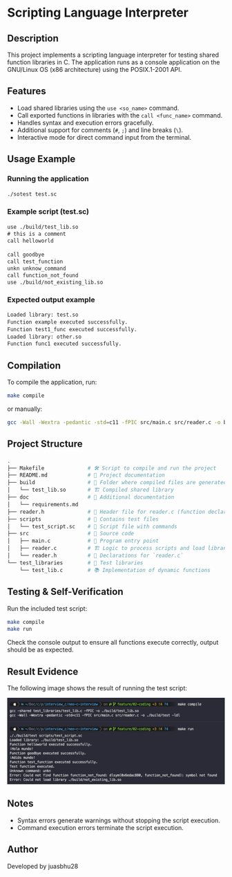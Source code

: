 # Scripting Language Interpreter

## Description

This project implements a scripting language interpreter for testing shared function libraries in C. The application runs as a console application on the GNU/Linux OS (x86 architecture) using the POSIX.1-2001 API.

## Features

- Load shared libraries using the `use <so_name>` command.
- Call exported functions in libraries with the `call <func_name>` command.
- Handles syntax and execution errors gracefully.
- Additional support for comments (`#`, `;`) and line breaks (`\`).
- Interactive mode for direct command input from the terminal.

## Usage Example

### Running the application

```bash
./sotest test.sc
```

### Example script (test.sc)

```terminal
use ./build/test_lib.so
# this is a comment
call helloworld

call goodbye
call test_function
unkn unknow_command
call function_not_found
use ./build/not_existing_lib.so
```

### Expected output example

```bash
Loaded library: test.so
Function example executed successfully.
Function test1_func executed successfully.
Loaded library: other.so
Function func1 executed successfully.
```

## Compilation

To compile the application, run:

```bash
make compile
```

or manually:

```bash
gcc -Wall -Wextra -pedantic -std=c11 -fPIC src/main.c src/reader.c -o build/test -ldl
```

## Project Structure

```bash
.
├── Makefile              # 🛠 Script to compile and run the project
├── README.md             # 📖 Project documentation
├── build                 # 📂 Folder where compiled files are generated
│   └── test_lib.so       # 🏗 Compiled shared library
├── doc                   # 📂 Additional documentation
│   └── requirements.md
├── reader.h              # 📌 Header file for reader.c (function declarations)
├── scripts               # 📂 Contains test files
│   └── test_script.sc    # 📜 Script file with commands
├── src                   # 📂 Source code
│   ├── main.c            # 🚀 Program entry point
│   ├── reader.c          # 🏗 Logic to process scripts and load libraries
│   └── reader.h          # 🔖 Declarations for `reader.c`
└── test_libraries        # 📂 Test libraries
    └── test_lib.c        # 📚 Implementation of dynamic functions

```

## Testing & Self-Verification

Run the included test script:

```bash
make compile
make run
```

Check the console output to ensure all functions execute correctly, output should be as expected.

## Result Evidence

The following image shows the result of running the test script:

![Result Evidence](img/result_evidence.png)

## Notes

- Syntax errors generate warnings without stopping the script execution.
- Command execution errors terminate the script execution.

## Author

Developed by juasbhu28
